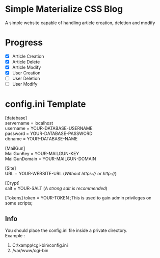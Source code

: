 # Simple Materialize CSS Blog

A simple website capable of handling article creation, deletion and modify

# Progress

- [x] Article Creation
- [x] Article Delete
- [x] Article Modify
- [x] User Creation
- [ ] User Deletion
- [ ] User Modify

# config.ini Template

[database]\
servername = localhost\
username = YOUR-DATABASE-USERNAME\
password = YOUR-DATABASE-PASSWORD\
dbname = YOUR-DATABASE-NAME

[MailGun]\
MailGunKey = YOUR-MAILGUN-KEY\
MailGunDomain = YOUR-MAILGUN-DOMAIN

[Site]\
URL = YOUR-WEBSITE-URL (*Without https:// or http://*)

[Crypt]\
salt = YOUR-SALT (*A strong salt is recommended*)

[Tokens]
token = YOUR-TOKEN ;This is used to gain admin privileges on some scripts;

## Info

You should place the config.ini file inside a private directory.\
Example :
1. C:\xampp\cgi-bin\config.ini
2. /var/www/cgi-bin